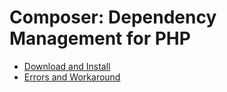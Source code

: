 # Composer: Dependency Management for PHP

* [Download and Install](/meet/composer/download.md)
* [Errors and Workaround](/meet/composer/errors-and-workaround.md)
